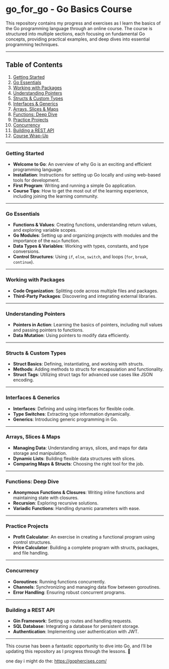 # go_for_go - Go Basics Course

This repository contains my progress and exercises as I learn the basics of the Go programming language through an online course. The course is structured into multiple sections, each focusing on fundamental Go concepts, providing practical examples, and deep dives into essential programming techniques.

---

## Table of Contents

1. [Getting Started](#getting-started)
2. [Go Essentials](#go-essentials)
3. [Working with Packages](#working-with-packages)
4. [Understanding Pointers](#understanding-pointers)
5. [Structs & Custom Types](#structs--custom-types)
6. [Interfaces & Generics](#interfaces--generics)
7. [Arrays, Slices & Maps](#arrays-slices--maps)
8. [Functions: Deep Dive](#functions-deep-dive)
9. [Practice Projects](#practice-projects)
10. [Concurrency](#concurrency)
11. [Building a REST API](#building-a-rest-api)
12. [Course Wrap-Up](#course-wrap-up)

---

### Getting Started

- **Welcome to Go**: An overview of why Go is an exciting and efficient programming language.
- **Installation**: Instructions for setting up Go locally and using web-based tools for development.
- **First Program**: Writing and running a simple Go application.
- **Course Tips**: How to get the most out of the learning experience, including joining the learning community.

---

### Go Essentials

- **Functions & Values**: Creating functions, understanding return values, and exploring variable scopes.
- **Go Modules**: Setting up and organizing projects with modules and the importance of the `main` function.
- **Data Types & Variables**: Working with types, constants, and type conversions.
- **Control Structures**: Using `if`, `else`, `switch`, and loops (`for`, `break`, `continue`).

---

### Working with Packages

- **Code Organization**: Splitting code across multiple files and packages.
- **Third-Party Packages**: Discovering and integrating external libraries.

---

### Understanding Pointers

- **Pointers in Action**: Learning the basics of pointers, including null values and passing pointers to functions.
- **Data Mutation**: Using pointers to modify data efficiently.

---

### Structs & Custom Types

- **Struct Basics**: Defining, instantiating, and working with structs.
- **Methods**: Adding methods to structs for encapsulation and functionality.
- **Struct Tags**: Utilizing struct tags for advanced use cases like JSON encoding.

---

### Interfaces & Generics

- **Interfaces**: Defining and using interfaces for flexible code.
- **Type Switches**: Extracting type information dynamically.
- **Generics**: Introducing generic programming in Go.

---

### Arrays, Slices & Maps

- **Managing Data**: Understanding arrays, slices, and maps for data storage and manipulation.
- **Dynamic Lists**: Building flexible data structures with slices.
- **Comparing Maps & Structs**: Choosing the right tool for the job.

---

### Functions: Deep Dive

- **Anonymous Functions & Closures**: Writing inline functions and maintaining state with closures.
- **Recursion**: Exploring recursive solutions.
- **Variadic Functions**: Handling dynamic parameters with ease.

---

### Practice Projects

- **Profit Calculator**: An exercise in creating a functional program using control structures.
- **Price Calculator**: Building a complete program with structs, packages, and file handling.

---

### Concurrency

- **Goroutines**: Running functions concurrently.
- **Channels**: Synchronizing and managing data flow between goroutines.
- **Error Handling**: Ensuring robust concurrent programs.

---

### Building a REST API

- **Gin Framework**: Setting up routes and handling requests.
- **SQL Database**: Integrating a database for persistent storage.
- **Authentication**: Implementing user authentication with JWT.

---

This course has been a fantastic opportunity to dive into Go, and I’ll be updating this repository as I progress through the lessons. 🚀


one day i might do the:
https://gophercises.com/
